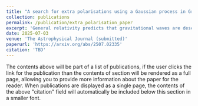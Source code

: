```yaml
---
title: "A search for extra polarisations using a Gaussian process in Gravitational-Wave Transient Catalogue 3"
collection: publications
permalink: /publication/extra_polarisation_paper
excerpt: 'General relativity predicts that gravitational waves are described by two polarisation states: the plus state and cross state. However, alternate theories of gravity allow up to six polarisations. We employ the gravitational-wave null stream, a linear combination of three or more detectors where the  and  signals add to zero, leaving behind noise and potentially gravitational waves in non-standard polarisation states. We develop a Gaussian process model to search for extra polarisations beyond general relativity. Using data from 42 three-detector events from LIGO-Virgo-KAGRAs Third Gravitational-Wave Transient Catalogue, we find no evidence of non-standard polarisations. We set upper limits on the fractional deviation in gravitational-wave strain to be as low as 0.39 at 90% credibility for the event GW190602_175927.'
date: 2025-07-03
venue: 'The Astrophysical Journal (submitted)'
paperurl: 'https://arxiv.org/abs/2507.02335'
citation: 'TBD'
---
```


The contents above will be part of a list of publications, if the user clicks the link for the publication than the contents of section will be rendered as a full page, allowing you to provide more information about the paper for the reader. When publications are displayed as a single page, the contents of the above "citation" field will automatically be included below this section in a smaller font.